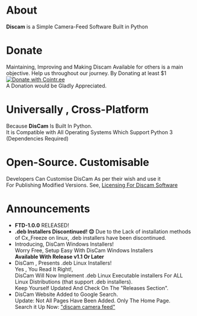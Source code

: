# About
**Discam** is a Simple Camera-Feed Software Built in Python

# Donate
Maintaining, Improving and Making Discam Available for others is a main objective. Help us throughout our journey. By Donating at least $1
[![Donate with Cointr.ee](https://crewpublic.vercel.app/donate.png)
](https://cointr.ee/deepanharsha)  
A Donation would be Gladly Appreciated.

# Universally , Cross-Platform
Because **DisCam** Is Built In Python.  
It is Compatible with All Operating Systems Which Support Python 3 (Dependencies Required)

# Open-Source. Customisable
Developers Can Customise DisCam As per their wish and use it  
For Publishing Modified Versions. See, [Licensing For Discam Software](https://github.com/deepanharsha/DisCam/blob/main/LICENSE.md)

# Announcements
- **FTD-1.0.0** RELEASED!
- **.deb Installers Discontinued! 😔**
  Due to the Lack of installation methods of Cx_Freeze on linux, .deb installers have been discontinued.
- Introducing, DisCam Windows Installers!  
  Worry Free, Setup Easy With DisCam Windows Installers  
  **Available With Release v1.1 Or Later**
- DisCam , Presents .deb Linux Installers!  
  Yes , You Read It Right!,  
  DisCam Will Now Implement .deb Linux Executable installers For ALL Linux Distributions (that support .deb installers).  
  Keep Yourself Updated And Check On The "Releases Section".
- DisCam Website Added to Google Search.  
  Update: Not All Pages Have Been Added. Only The Home Page.  
  Search it Up Now: ["discam camera feed"](https://www.google.com/search?q=discam+camera+feed)

